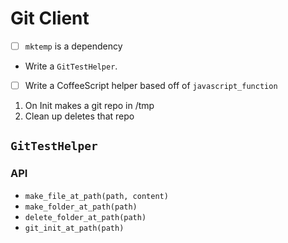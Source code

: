 # Git Client

* [ ] `mktemp` is a dependency

- Write a `GitTestHelper`.
* [ ] Write a CoffeeScript helper based off of `javascript_function`

1. On Init makes a git repo in /tmp
2. Clean up deletes that repo

## `GitTestHelper`

### API

- `make_file_at_path(path, content)`
- `make_folder_at_path(path)`
- `delete_folder_at_path(path)`
- `git_init_at_path(path)`